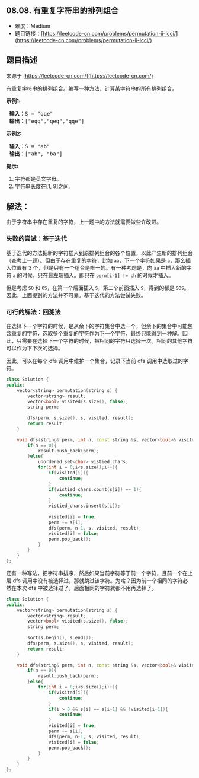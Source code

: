 ##  08.08. 有重复字符串的排列组合

- 难度：Medium
- 题目链接：[https://leetcode-cn.com/problems/permutation-ii-lcci/](https://leetcode-cn.com/problems/permutation-ii-lcci/)


## 题目描述

来源于 [https://leetcode-cn.com/](https://leetcode-cn.com/)

<p>有重复字符串的排列组合。编写一种方法，计算某字符串的所有排列组合。</p>

<p><strong>示例1:</strong></p>

<pre><strong> 输入</strong>：S = &quot;qqe&quot;
<strong> 输出</strong>：[&quot;eqq&quot;,&quot;qeq&quot;,&quot;qqe&quot;]
</pre>

<p><strong>示例2:</strong></p>

<pre><strong> 输入</strong>：S = &quot;ab&quot;
<strong> 输出</strong>：[&quot;ab&quot;, &quot;ba&quot;]
</pre>

<p><strong>提示:</strong></p>

<ol>
	<li>字符都是英文字母。</li>
	<li>字符串长度在[1, 9]之间。</li>
</ol>


## 解法：

由于字符串中存在重复的字符，上一题中的方法就需要做些许改进。


### 失败的尝试：基于迭代

基于迭代的方法把新的字符插入到原排列组合的各个位置，以此产生新的排列组合（查考上一题）。但由于存在重复的字符，比如 `aa`，下一个字符如果是 `a`，那么插入位置有 3 个，但是只有一个组合是唯一的。有一种考虑是，向 `aa` 中插入新的字符 `a` 的时候，只在最左端插入。即只在 `perm[i-1] != ch` 的时候才插入。

但是考虑 `SO` 和 `OS`，在第一个后面插入 `S`，第二个前面插入 `S`，得到的都是 `SOS`。因此，上面提到的方法并不可靠。基于迭代的方法尝试失败。


### 可行的解法：回溯法

在选择下一个字符的时候，是从余下的字符集合中选一个，但余下的集合中可能包含重复的字符，选取多个重复的字符作为下一个字符，最终只能得到一种解。因此，只需要在选择下一个字符的时候，把相同的字符只选择一次。相同的其他字符可以作为下下次的选择。

因此，可以在每个 dfs 调用中维护一个集合，记录下当前 dfs 调用中选取过的字符。

```c++
class Solution {
public:
    vector<string> permutation(string s) {
        vector<string> result;
        vector<bool> visited(s.size(), false);
        string perm;
        
        dfs(perm, s.size(), s, visited, result);
        return result;
    }

    void dfs(string& perm, int n, const string &s, vector<bool>& visited, vector<string>& result){
        if(n == 0){
            result.push_back(perm);
        }else{
            unordered_set<char> vistied_chars;
            for(int i = 0;i<s.size();i++){
                if(visited[i]){
                    continue;
                }
                if(vistied_chars.count(s[i]) == 1){
                    continue;
                }
                vistied_chars.insert(s[i]);
 
                visited[i] = true;
                perm += s[i];
                dfs(perm, n-1, s, visited, result);
                visited[i] = false;
                perm.pop_back();
            }
        }
    }
};
```

还有一种写法，把字符串排序，然后如果当前字符等于前一个字符，且前一个在上层 dfs 调用中没有被选择过，那就跳过该字符。为啥？因为前一个相同的字符必然在本次 dfs 中被选择过了，后面相同的字符就都不用再选择了。

```c++
class Solution {
public:
    vector<string> permutation(string s) {
        vector<string> result;
        vector<bool> visited(s.size(), false);
        string perm;
        
        sort(s.begin(), s.end());
        dfs(perm, s.size(), s, visited, result);
        return result;
    }

    void dfs(string& perm, int n, const string &s, vector<bool>& visited, vector<string>& result){
        if(n == 0){
            result.push_back(perm);
        }else{
            for(int i = 0;i<s.size();i++){
                if(visited[i]){
                    continue;
                }
                if(i > 0 && s[i] == s[i-1] && !visited[i-1]){
                    continue;
                }
                visited[i] = true;
                perm += s[i];
                dfs(perm, n-1, s, visited, result);
                visited[i] = false;
                perm.pop_back();
            }
        }
    }
};
```